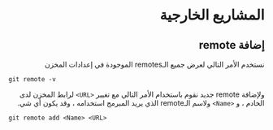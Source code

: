 <div dir="rtl">

# **المشاريع الخارجية**

## إضافة remote

نستخدم الأمر التالي لعرض جميع الـremotes
الموجودة في إعدادات المخزن
<div dir="ltr">

`git remote -v`

</div>


ولإضافة remote جديد نقوم باستخدام الأمر التالي
مع تغيير
`<URL>`
لرابط المخزن لدى الخادم ، و
`<Name>`
ولاسم الـremote الذي يريد المبرمج استخدامه ، وقد يكون أي شي.

<div dir="ltr">

`git remote add <Name> <URL>`

</div>

</div>